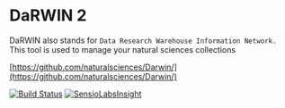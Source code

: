 # DaRWIN 2

DaRWIN also stands for ```Data Research Warehouse Information Network.```
This tool is used to manage your natural sciences collections

[https://github.com/naturalsciences/Darwin/](https://github.com/naturalsciences/Darwin/)

[![Build Status](https://travis-ci.org/naturalsciences/Darwin.svg?branch=stable)](https://travis-ci.org/naturalsciences/Darwin) [![SensioLabsInsight](https://insight.sensiolabs.com/projects/f0e4b710-2e13-4c94-beaa-cf7eb496a209/mini.png)](https://insight.sensiolabs.com/projects/f0e4b710-2e13-4c94-beaa-cf7eb496a209)

